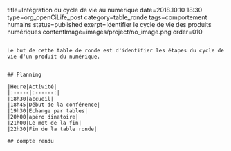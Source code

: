 title=Intégration du cycle de vie au numérique
date=2018.10.10 18:30
type=org_openCiLife_post
category=table_ronde
tags=comportement humains
status=published
exerpt=Identifier le cycle de vie des produits numériques
contentImage=images/project/no_image.png
order=010
~~~~~~

Le but de cette table de ronde est d'identifier les étapes du cycle de vie d'un produit du numérique.


## Planning

|Heure|Activité|
|:-----|:------:|
|18h30|accueil|
|18h45|Début de la conférence|
|19h30|Echange par tables|
|20h00|apéro dinatoire|
|21h00|Le mot de la fin|
|22h30|Fin de la table ronde|

## compte rendu